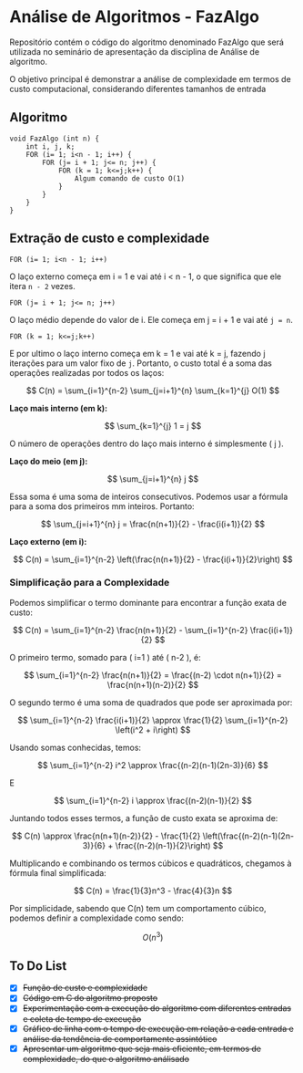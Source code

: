 # Análise de Algoritmos - FazAlgo
Repositório contém o código do algoritmo denominado FazAlgo que será utilizada no seminário de apresentação da disciplina de Análise de algoritmo. 

O objetivo principal é demonstrar a análise de complexidade em termos de custo computacional, considerando diferentes tamanhos de entrada

## Algoritmo
```
void FazAlgo (int n) {
    int i, j, k;
    FOR (i= 1; i<n - 1; i++) {
        FOR (j= i + 1; j<= n; j++) {
            FOR (k = 1; k<=j;k++) {
                Algum comando de custo O(1)
            } 
        } 
    }
}
```

## Extração de custo e complexidade
```
FOR (i= 1; i<n - 1; i++)
```
O laço externo começa em i = 1 e vai até i < n - 1, o que significa que ele itera `n - 2` vezes.

```
FOR (j= i + 1; j<= n; j++)
```

O laço médio depende do valor de i. Ele começa em j = i + 1 e vai até `j = n`.

```
FOR (k = 1; k<=j;k++)
```

E por ultimo o laço interno começa em k = 1 e vai até k = j, fazendo j iterações para um valor fixo de `j`. Portanto, o custo total é a soma das operações realizadas por todos os laços:

$$
C(n) = \sum_{i=1}^{n-2} \sum_{j=i+1}^{n} \sum_{k=1}^{j} O(1)
$$

**Laço mais interno (em k):**

$$
\sum_{k=1}^{j} 1 = j
$$

O número de operações dentro do laço mais interno é simplesmente \( j \).

**Laço do meio (em j):**

$$
\sum_{j=i+1}^{n} j
$$

Essa soma é uma soma de inteiros consecutivos. Podemos usar a fórmula para a soma dos primeiros mm inteiros. Portanto:

$$
\sum_{j=i+1}^{n} j = \frac{n(n+1)}{2} - \frac{i(i+1)}{2}
$$

**Laço externo (em i):**

$$
C(n) = \sum_{i=1}^{n-2} \left(\frac{n(n+1)}{2} - \frac{i(i+1)}{2}\right)
$$

### Simplificação para a Complexidade

Podemos simplificar o termo dominante para encontrar a função exata de custo:

$$
C(n) = \sum_{i=1}^{n-2} \frac{n(n+1)}{2} - \sum_{i=1}^{n-2} \frac{i(i+1)}{2}
$$

O primeiro termo, somado para \( i=1 \) até \( n-2 \), é:

$$
\sum_{i=1}^{n-2} \frac{n(n+1)}{2} = \frac{(n-2) \cdot n(n+1)}{2} = \frac{n(n+1)(n-2)}{2}
$$

O segundo termo é uma soma de quadrados que pode ser aproximada por:

$$
\sum_{i=1}^{n-2} \frac{i(i+1)}{2} \approx \frac{1}{2} \sum_{i=1}^{n-2} \left(i^2 + i\right)
$$

Usando somas conhecidas, temos:

$$
\sum_{i=1}^{n-2} i^2 \approx \frac{(n-2)(n-1)(2n-3)}{6}
$$

E

$$
\sum_{i=1}^{n-2} i \approx \frac{(n-2)(n-1)}{2}
$$

Juntando todos esses termos, a função de custo exata se aproxima de:

$$
C(n) \approx \frac{n(n+1)(n-2)}{2} - \frac{1}{2} \left(\frac{(n-2)(n-1)(2n-3)}{6} + \frac{(n-2)(n-1)}{2}\right)
$$

Multiplicando e combinando os termos cúbicos e quadráticos, chegamos à fórmula final simplificada:

$$
C(n) = \frac{1}{3}n^3 - \frac{4}{3}n
$$

Por simplicidade, sabendo que C(n) tem um comportamento cúbico, podemos definir a complexidade como sendo:

$$
O(n^3)
$$

## To Do List

- [X] ~~Função de custo e complexidade~~
- [X] ~~Código em C do algoritmo proposto~~
- [X] ~~Experimentação com a execução do algoritmo com diferentes entradas e coleta de tempo de execução~~
- [X] ~~Gráfico de linha com o tempo de execução em relação a cada entrada e análise da tendência de comportamente  assintótico~~
- [X] ~~Apresentar um algoritmo que seja mais eficiente, em termos de complexidade, do que o algoritmo análisado~~